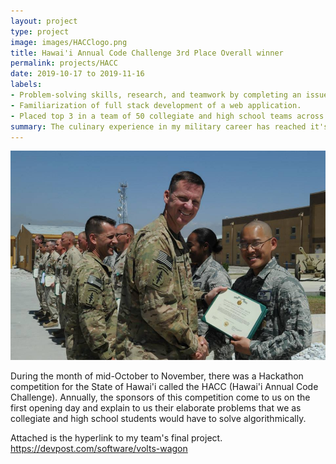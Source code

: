 ```yaml
---
layout: project
type: project
image: images/HACClogo.png
title: Hawai'i Annual Code Challenge 3rd Place Overall winner
permalink: projects/HACC
date: 2019-10-17 to 2019-11-16
labels:
- Problem-solving skills, research, and teamwork by completing an issue for the State of Hawai'i
- Familiarization of full stack development of a web application.
- Placed top 3 in a team of 50 collegiate and high school teams across the State of Hawai'i
summary: The culinary experience in my military career has reached it's pinnacle when my team won the General Curtis E. LeMay award for outstanding service in a Dining Facility.
---
```


<img class="ui medium right floated rounded image" src="../images/Deployedawardimage.jpg">

During the month of mid-October to November, there was a Hackathon competition for the State of Hawai'i called the HACC (Hawai'i Annual Code Challenge).  Annually, the sponsors of this competition come to us on the first opening day and explain to us their elaborate problems that we as collegiate and high school students would have to solve algorithmically.  



Attached is the hyperlink to my team's final project.
https://devpost.com/software/volts-wagon
 
